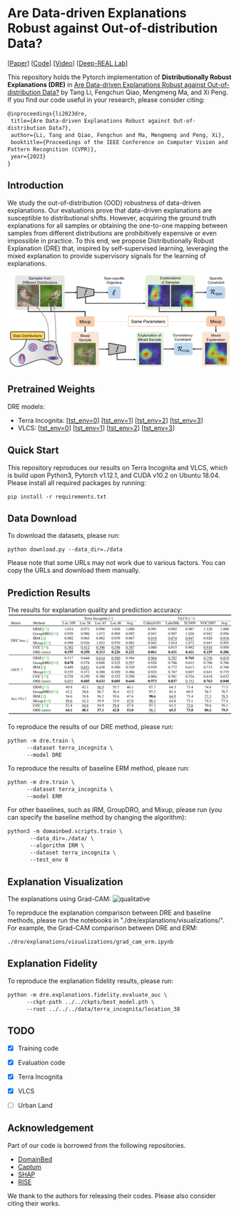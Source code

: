 # Are Data-driven Explanations Robust against Out-of-distribution Data?
[[Paper](https://arxiv.org/pdf/2303.16390.pdf)] [[Code](https://github.com/tangli-udel/DRE)] [[Video](https://www.youtube.com/watch?v=4-8zMdB83x8)] [[Deep-REAL Lab](https://deep-real.github.io/)]

This repository holds the Pytorch implementation of **Distributionally Robust Explanations (DRE)** in [Are Data-driven Explanations Robust against Out-of-distribution Data?](https://arxiv.org/pdf/2303.16390.pdf) by Tang Li, Fengchun Qiao, Mengmeng Ma, and Xi Peng.
If you find our code useful in your research, please consider citing:

```
@inproceedings{li2023dre,
 title={Are Data-driven Explanations Robust against Out-of-distribution Data?},
 author={Li, Tang and Qiao, Fengchun and Ma, Mengmeng and Peng, Xi},
 booktitle={Proceedings of the IEEE Conference on Computer Vision and Pattern Recognition (CVPR)},
 year={2023}
}
```

## Introduction

We study the out-of-distribution (OOD) robustness of data-driven explanations.
Our evaluations prove that data-driven explanations are susceptible to distributional shifts.
However, acquiring the ground truth explanations for all samples or obtaining the one-to-one mapping between samples from different distributions are prohibitively expensive or even impossible in practice.
To this end, we propose Distributionally Robust Explanation (DRE) that, inspired by self-supervised learning, leveraging the mixed explanation to provide supervisory signals for the learning of explanations.

![method](figures/method.png)


## Pretrained Weights
DRE models:
- Terra Incognita: [[tst_env=0](https://drive.google.com/file/d/1rm57wOaoCcNl7n1vzOswKdSPI8gkXkcB/view?usp=drive_link)] [[tst_env=1](https://drive.google.com/file/d/1vZ-QvWMEo4tUFUvxR6bmduUYotNGpeg9/view?usp=drive_link)] [[tst_env=2](https://drive.google.com/file/d/1Be_6spJHP_IXyYwlOq4BLnS_OQ7WzgdL/view?usp=drive_link)] [[tst_env=3](https://drive.google.com/file/d/1r4UYOi2P1QmW2idyhsSW_DFI816WuAbj/view?usp=drive_link)]
- VLCS: [[tst_env=0](https://drive.google.com/file/d/1xR3fHmBOzR715fmHVTBjX0Ke-pdP1pZW/view?usp=drive_link)] [[tst_env=1](https://drive.google.com/file/d/1rwr2y9ewjUtEm2bx0j0WAougdxHfc6gc/view?usp=drive_link)] [[tst_env=2](https://drive.google.com/file/d/1B0OfbQYbqJyNbuvLk9RKH_3AcMxSms2O/view?usp=drive_link)] [[tst_env=3](https://drive.google.com/file/d/1DNkuHlIJ7dF9eaOKqDFdQlV-30cmc1aq/view?usp=drive_link)]


## Quick Start
This repository reproduces our results on Terra Incognita and VLCS, which is build upon Python3, Pytorch v1.12.1, and CUDA v10.2 on Ubuntu 18.04.
Please install all required packages by running:
```
pip install -r requirements.txt
```

## Data Download
To download the datasets, please run:
```
python download.py --data_dir=./data
```
Please note that some URLs may not work due to various factors. You can copy the URLs and download them manually.


## Prediction Results

The results for explanation quality and prediction accuracy:
![quantitative](figures/quantitative_results.png)

To reproduce the results of our DRE method, please run:
```
python -m dre.train \
      --dataset terra_incognita \
      --model DRE  
```

To reproduce the results of baseline ERM method, please run:
```
python -m dre.train \
      --dataset terra_incognita \
      --model ERM  
```

For other baselines, such as IRM, GroupDRO, and Mixup, please run (you can specify the baseline method by changing the algorithm):
```
python3 -m domainbed.scripts.train \
       --data_dir=./data/ \
       --algorithm IRM \
       --dataset terra_incognita \
       --test_env 0
```


## Explanation Visualization

The explanations using Grad-CAM:
![qualitative](figures/qualitative_results.png)

To reproduce the explanation comparison between DRE and baseline methods, please run the notebooks in "./dre/explanations/visualizations/". For example, the Grad-CAM comparison between DRE and ERM:
```
./dre/explanations/visualizations/grad_cam_erm.ipynb
```


## Explanation Fidelity
To reproduce the explanation fidelity results, please run:
```
python -m dre.explanations.fidelity.evaluate_auc \
      --ckpt-path ../../ckpts/best_model.pth \
      --root ../../../data/terra_incognita/location_38
```



## TODO
- [x] Training code
- [x] Evaluation code
- [x] Terra Incognita
- [x] VLCS
- [ ] Urban Land


## Acknowledgement
Part of our code is borrowed from the following repositories.

- [DomainBed](https://github.com/facebookresearch/DomainBed)
- [Captum](https://github.com/pytorch/captum)
- [SHAP](https://github.com/shap/shap/tree/master)
- [RISE](https://github.com/eclique/RISE) 

We thank to the authors for releasing their codes. Please also consider citing their works.